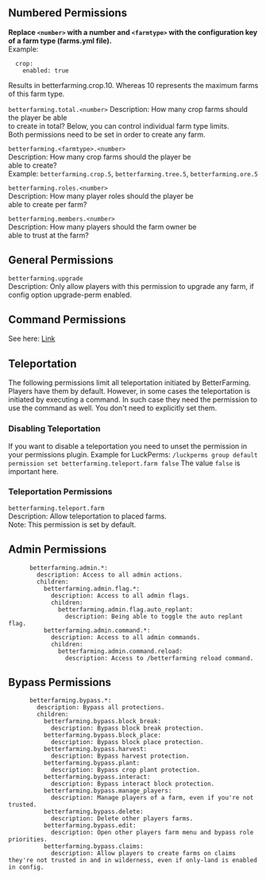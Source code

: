 ## Numbered Permissions
**Replace `<number>` with a number and `<farmtype>` with the configuration key of a farm type (farms.yml file).**\
Example:
````
  crop:
    enabled: true
````
Results in betterfarming.crop.10. Whereas 10 represents the maximum farms of this farm type.

`betterfarming.total.<number>`
Description: How many crop farms should the player be able\
to create in total? Below, you can control individual farm type limits.\
Both permissions need to be set in order to create any farm. 

`betterfarming.<farmtype>.<number>`\
Description: How many crop farms should the player be\
able to create?\
Example: `betterfarming.crop.5`, `betterfarming.tree.5`, `betterfarming.ore.5`

`betterfarming.roles.<number>`\
Description: How many player roles should the player be\
able to create per farm?

`betterfarming.members.<number>`\
Description: How many players should the farm owner be\
able to trust at the farm?

## General Permissions
`betterfarming.upgrade`\
Description: Only allow players with this permission to upgrade any farm, if config option upgrade-perm enabled.

## Command Permissions
See here: [Link](../players/Commands.md)

## Teleportation
The following permissions limit all teleportation initiated by BetterFarming. Players have them by default. However, in some cases
the teleportation is initiated by executing a command. In such case they need the permission to use the command as well.
You don't need to explicitly set them.

### Disabling Teleportation
If you want to disable a teleportation you
need to unset the permission in your permissions plugin.
Example for LuckPerms: ``/luckperms group default permission set betterfarming.teleport.farm false``
The value ``false`` is important here.

### Teleportation Permissions
`betterfarming.teleport.farm`\
Description: Allow teleportation to placed farms.\
Note: This permission is set by default.

## Admin Permissions
```
      betterfarming.admin.*:
        description: Access to all admin actions.
        children:
          betterfarming.admin.flag.*:
            description: Access to all admin flags.
            children:
              betterfarming.admin.flag.auto_replant:
                description: Being able to toggle the auto replant flag.
          betterfarming.admin.command.*:
            description: Access to all admin commands.
            children:
              betterfarming.admin.command.reload:
                description: Access to /betterfarming reload command.
```

## Bypass Permissions

```
      betterfarming.bypass.*:
        description: Bypass all protections.
        children:
          betterfarming.bypass.block_break:
            description: Bypass block break protection.
          betterfarming.bypass.block_place:
            description: Bypass block place protection.
          betterfarming.bypass.harvest:
            description: Bypass harvest protection.
          betterfarming.bypass.plant:
            description: Bypass crop plant protection.
          betterfarming.bypass.interact:
            description: Bypass interact block protection.
          betterfarming.bypass.manage_players:
            description: Manage players of a farm, even if you're not trusted.
          betterfarming.bypass.delete:
            description: Delete other players farms.
          betterfarming.bypass.edit:
            description: Open other players farm menu and bypass role priorities.
          betterfarming.bypass.claims:
            description: Allow players to create farms on claims they're not trusted in and in wilderness, even if only-land is enabled in config.
```


